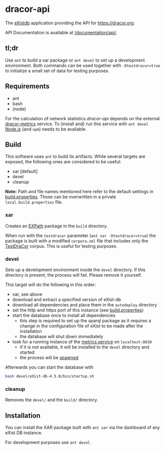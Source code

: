 # dracor-api

The [eXistdb](http://exist-db.org/) application providing the API for
https://dracor.org.

API Documentation is available at [/documentation/api/](https://dracor.org/documentation/api/).

## tl;dr

Use `ant` to build a xar package or `ant devel` to set up a development
environment. Both commands can be used together with `-Dtestdracor=true` to
initialize a small set of data for testing purposes.

## Requirements

- ant
- bash
- (node)

For the calculation of network statistics *dracor-api* depends on the external
[dracor-metrics](https://github.com/dracor-org/dracor-metrics) service. To
(install and) run this service with `ant devel` [Node.js](https://nodejs.org)
(and `npm`) needs to be available.

## Build

This software uses `ant` to build its artifacts. While several targets are
exposed, the following ones are considered to be useful:

- xar [default]
- devel
- cleanup

**Note:** Path and file names mentioned here refer to the default settings in
[build.properties](build.properties). Those can be overwritten in a private
`local.build.properties` file.

### xar

Creates an [EXPath](http://expath.org/spec/pkg) package in the `build`
directory.

When run with the `testdracor` parameter (`ant xar -Dtestdracor=true`) the
package is built with a modified `corpora.xml` file that includes only the
[TestDraCor](https://github.com/dracor-org/testdracor) corpus. This is useful
for testing purposes.

### devel

Sets up a development environment inside the `devel` directory. If this
directory is present, the process will fail. Please remove it yourself.

This target will do the following in this order:

- xar, see above
- download and extract a specified version of eXist-db
- download all dependencies and place them in the `autodeploy` directory
- set the http and https port of this instance (see [build.properties](build.properties))
- start the database once to install all dependencies
  - this step is required to set up the sparql package as it requires a change
  in the configuration file of eXist to be made after the installation
  - the database will shut down immediately
- look for a running instance of the [metrics service](https://github.com/dracor-org/dracor-metrics) on `localhost:8030`
  - if it is not available, it will be installed to the `devel` directory
  and started
  - the process will be [spawned](https://ant.apache.org/manual/Tasks/exec.html)

Afterwards you can start the database with
```bash
bash devel/eXist-db-4.5.0/bin/startup.sh
```

### cleanup

Removes the `devel/` and the `build/` directory.

## Installation

You can install the XAR package built with `ant xar` via the dashboard of any
eXist DB instance.

For development purposes use `ant devel`.
